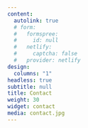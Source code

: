 ```yaml
---
content:
  autolink: true
  # form:
  #   formspree:
  #     id: null
  #   netlify:
  #     captcha: false
  #   provider: netlify
design:
  columns: "1"
headless: true
subtitle: null
title: Contact
weight: 30
widget: contact
media: contact.jpg
---
```


<!-- Lorem ipsum dolor sit amet, consectetur adipiscing elit. Integer tempus augue non tempor egestas. Proin nisl nunc, dignissim in accumsan dapibus, auctor ullamcorper neque. Quisque at elit felis. Vestibulum ante ipsum primis in faucibus orci luctus et ultrices posuere cubilia curae; Aenean eget elementum odio. Cras interdum eget risus sit amet aliquet. In volutpat, nisl ut fringilla dignissim, arcu nisl suscipit ante, at accumsan sapien nisl eu eros. -->
